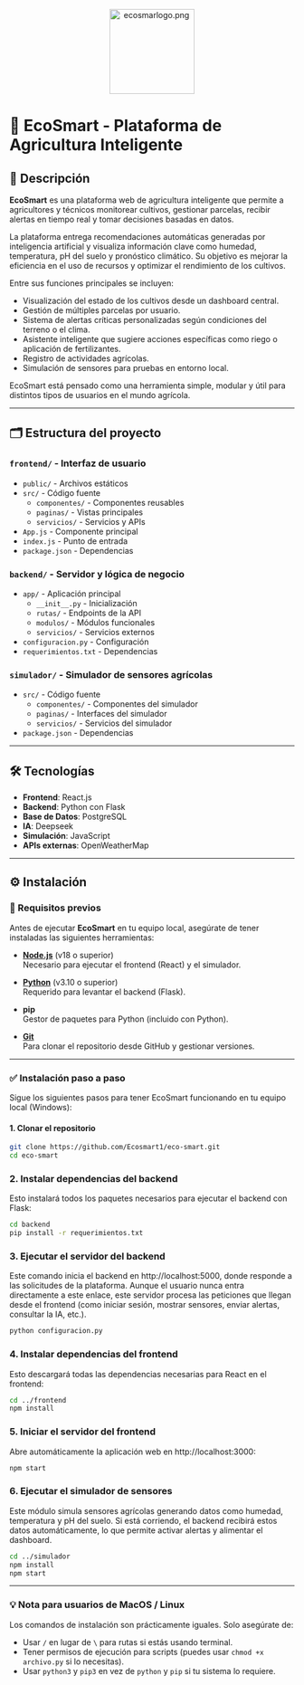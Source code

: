 <p align="center">
  <img src="assets/logo.png" alt="ecosmarlogo.png" width="150" />
</p>

# 🌿 EcoSmart - Plataforma de Agricultura Inteligente

## 📌 Descripción

**EcoSmart** es una plataforma web de agricultura inteligente que permite a agricultores y técnicos monitorear cultivos, gestionar parcelas, recibir alertas en tiempo real y tomar decisiones basadas en datos.

La plataforma entrega recomendaciones automáticas generadas por inteligencia artificial y visualiza información clave como humedad, temperatura, pH del suelo y pronóstico climático. Su objetivo es mejorar la eficiencia en el uso de recursos y optimizar el rendimiento de los cultivos.

Entre sus funciones principales se incluyen:

- Visualización del estado de los cultivos desde un dashboard central.
- Gestión de múltiples parcelas por usuario.
- Sistema de alertas críticas personalizadas según condiciones del terreno o el clima.
- Asistente inteligente que sugiere acciones específicas como riego o aplicación de fertilizantes.
- Registro de actividades agrícolas.
- Simulación de sensores para pruebas en entorno local.

EcoSmart está pensado como una herramienta simple, modular y útil para distintos tipos de usuarios en el mundo agrícola.

---

## 🗂️ Estructura del proyecto

### `frontend/` - Interfaz de usuario
- `public/` - Archivos estáticos
- `src/` - Código fuente
  - `componentes/` - Componentes reusables
  - `paginas/` - Vistas principales
  - `servicios/` - Servicios y APIs
- `App.js` - Componente principal
- `index.js` - Punto de entrada
- `package.json` - Dependencias

### `backend/` - Servidor y lógica de negocio
- `app/` - Aplicación principal
  - `__init__.py` - Inicialización
  - `rutas/` - Endpoints de la API
  - `modulos/` - Módulos funcionales
  - `servicios/` - Servicios externos
- `configuracion.py` - Configuración
- `requerimientos.txt` - Dependencias

### `simulador/` - Simulador de sensores agrícolas
- `src/` - Código fuente
  - `componentes/` - Componentes del simulador
  - `paginas/` - Interfaces del simulador
  - `servicios/` - Servicios del simulador
- `package.json` - Dependencias

---

## 🛠️ Tecnologías

- **Frontend**: React.js
- **Backend**: Python con Flask
- **Base de Datos**: PostgreSQL
- **IA**: Deepseek
- **Simulación**: JavaScript
- **APIs externas**: OpenWeatherMap

---

## ⚙️ Instalación

### 📌 Requisitos previos

Antes de ejecutar **EcoSmart** en tu equipo local, asegúrate de tener instaladas las siguientes herramientas:

- **[Node.js](https://nodejs.org/)** (v18 o superior)  
  Necesario para ejecutar el frontend (React) y el simulador.

- **[Python](https://www.python.org/downloads/)** (v3.10 o superior)  
  Requerido para levantar el backend (Flask).

- **pip**  
  Gestor de paquetes para Python (incluido con Python).

- **[Git](https://git-scm.com/)**  
  Para clonar el repositorio desde GitHub y gestionar versiones.

---

### ✅ Instalación paso a paso

Sigue los siguientes pasos para tener EcoSmart funcionando en tu equipo local (Windows):

#### 1. Clonar el repositorio
```bash
git clone https://github.com/Ecosmart1/eco-smart.git
cd eco-smart
```
### 2. Instalar dependencias del backend

Esto instalará todos los paquetes necesarios para ejecutar el backend con Flask:

```bash
cd backend
pip install -r requerimientos.txt
```

### 3. Ejecutar el servidor del backend
Este comando inicia el backend en http://localhost:5000, donde responde a las solicitudes de la plataforma.
Aunque el usuario nunca entra directamente a este enlace, este servidor procesa las peticiones que llegan desde el frontend (como iniciar sesión, mostrar sensores, enviar alertas, consultar la IA, etc.).
```bash
python configuracion.py
```

### 4. Instalar dependencias del frontend
Esto descargará todas las dependencias necesarias para React en el frontend:
```bash
cd ../frontend
npm install
```

### 5. Iniciar el servidor del frontend
Abre automáticamente la aplicación web en http://localhost:3000:
```bash
npm start
```

### 6. Ejecutar el simulador de sensores
Este módulo simula sensores agrícolas generando datos como humedad, temperatura y pH del suelo.
Si está corriendo, el backend recibirá estos datos automáticamente, lo que permite activar alertas y alimentar el dashboard.
```bash
cd ../simulador
npm install
npm start
```

---

### 💡 Nota para usuarios de MacOS / Linux

Los comandos de instalación son prácticamente iguales. Solo asegúrate de:

- Usar `/` en lugar de `\` para rutas si estás usando terminal.
- Tener permisos de ejecución para scripts (puedes usar `chmod +x archivo.py` si lo necesitas).
- Usar `python3` y `pip3` en vez de `python` y `pip` si tu sistema lo requiere.





